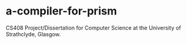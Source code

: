 # a-compiler-for-prism
CS408 Project/Dissertation for Computer Science at the University of Strathclyde, Glasgow.
